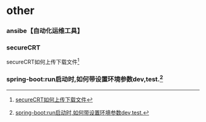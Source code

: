 # other
<!-- @author DHJT 2019-11-12 -->

### ansibe【自动化运维工具】

### secureCRT

secureCRT如何上传下载文件[^1]

### spring-boot:run启动时,如何带设置环境参数dev,test.[^2]

[1]: http://ask.zol.com.cn/x/4594777.html '如何找出某个软件的注册表,并删除? '
[^1]: [secureCRT如何上传下载文件](https://jingyan.baidu.com/article/49711c61b1b8d5fa441b7cea.html)
[^2]: [spring-boot:run启动时,如何带设置环境参数dev,test.](https://blog.csdn.net/qq_31840023/article/details/82662819)
